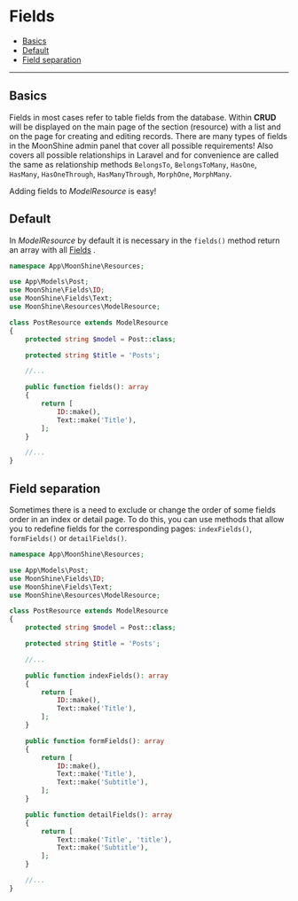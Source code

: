 # Fields

- [Basics](#basics)
- [Default](#default)
- [Field separation](#separate)

---

<a name="basics"></a>
## Basics

Fields in most cases refer to table fields from the database. Within **CRUD** will be displayed on the main page of the section (resource) with a list and on the page for creating and editing records. There are many types of fields in the MoonShine admin panel that cover all possible requirements! Also covers all possible relationships in Laravel and for convenience are called the same as relationship methods `BelongsTo`, `BelongsToMany`, `HasOne`, `HasMany`, `HasOneThrough`, `HasManyThrough`, `MorphOne`, `MorphMany`.

Adding fields to _ModelResource_ is easy!

<a name="default"></a>
## Default

In _ModelResource_ by default it is necessary in the `fields()` method return an array with all [Fields](https://moonshine-laravel.com/docs/resource/fields/fields-index) .

```php
namespace App\MoonShine\Resources;

use App\Models\Post;
use MoonShine\Fields\ID;
use MoonShine\Fields\Text;
use MoonShine\Resources\ModelResource;

class PostResource extends ModelResource
{
    protected string $model = Post::class;

    protected string $title = 'Posts';

    //...

    public function fields(): array
    {
        return [
            ID::make(),
            Text::make('Title'),
        ];
    }

    //...
}
```

<a name="separate"></a>
## Field separation

Sometimes there is a need to exclude or change the order of some fields order in an index or detail page. To do this, you can use methods that allow you to redefine fields for the corresponding pages: `indexFields()`, `formFields()` or `detailFields()`.

```php
namespace App\MoonShine\Resources;

use App\Models\Post;
use MoonShine\Fields\ID;
use MoonShine\Fields\Text;
use MoonShine\Resources\ModelResource;

class PostResource extends ModelResource
{
    protected string $model = Post::class;

    protected string $title = 'Posts';

    //...

    public function indexFields(): array
    {
        return [
            ID::make(),
            Text::make('Title'),
        ];
    }

    public function formFields(): array
    {
        return [
            ID::make(),
            Text::make('Title'),
            Text::make('Subtitle'),
        ];
    }

    public function detailFields(): array
    {
        return [
            Text::make('Title', 'title'),
            Text::make('Subtitle'),
        ];
    }

    //...
}
```